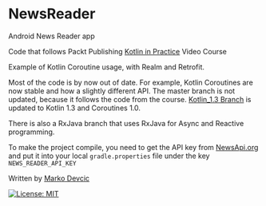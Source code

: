 # NewsReader

Android News Reader app

Code that follows Packt Publishing [Kotlin in Practice](https://www.packtpub.com/application-development/kotlin-practice-video) Video Course 

Example of Kotlin Coroutine usage, with Realm and Retrofit.

Most of the code is by now out of date. For example, Kotlin Coroutines are now stable and how a slightly different API.
The master branch is not updated, because it follows the code from the course.
[Kotlin_1.3 Branch](https://github.com/deva666/NewsReader/tree/kotlin_1.3) is updated to Kotlin 1.3 and Coroutines 1.0.

There is also a RxJava branch that uses RxJava for Async and Reactive programming.

To make the project compile, you need to get the API key from [NewsApi.org](https://newsapi.org/) and put it into your local `gradle.properties` file under the key `NEWS_READER_API_KEY`

Written by [Marko Devcic](http://www.markodevcic.com)

[![License: MIT](https://img.shields.io/badge/License-MIT-yellow.svg)](https://opensource.org/licenses/MIT)
